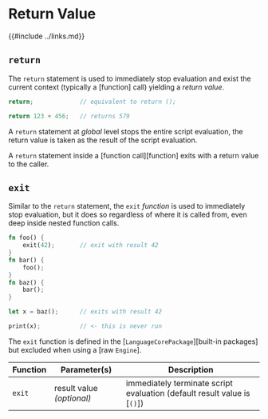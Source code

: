Return Value
============

{{#include ../links.md}}

`return`
--------

The `return` statement is used to immediately stop evaluation and exist the current context
(typically a [function] call) yielding a _return value_.

```rust
return;             // equivalent to return ();

return 123 + 456;   // returns 579
```

A `return` statement at _global_ level stops the entire script evaluation,
the return value is taken as the result of the script evaluation.

A `return` statement inside a [function call][function] exits with a return value to the caller.


`exit`
------

Similar to the `return` statement, the `exit` _function_ is used to immediately stop evaluation,
but it does so regardless of where it is called from, even deep inside nested function calls.

```rust
fn foo() {
    exit(42);       // exit with result 42
}
fn bar() {
    foo();
}
fn baz() {
    bar();
}

let x = baz();      // exits with result 42

print(x);           // <- this is never run
```

The `exit` function is defined in the [`LanguageCorePackage`][built-in packages] but excluded when using a [raw `Engine`].

| Function | Parameter(s)              | Description                                                              |
| -------- | ------------------------- | ------------------------------------------------------------------------ |
| `exit`   | result value _(optional)_ | immediately terminate script evaluation (default result value is [`()`]) |
